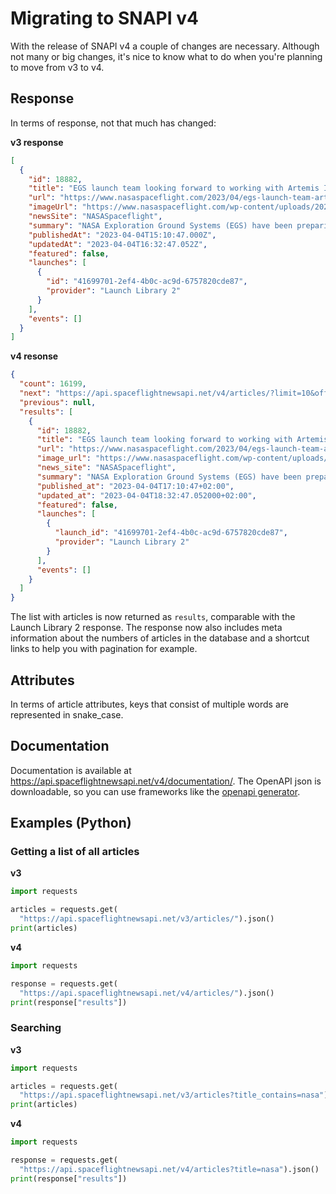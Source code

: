 # Migrating to SNAPI v4

With the release of SNAPI v4 a couple of changes are necessary. Although not many or big changes, it's nice to know what
to do when you're planning to move from v3 to v4.

## Response

In terms of response, not that much has changed:

**v3 response**

```json
[
  {
    "id": 18882,
    "title": "EGS launch team looking forward to working with Artemis II crew",
    "url": "https://www.nasaspaceflight.com/2023/04/egs-launch-team-artemis-ii/",
    "imageUrl": "https://www.nasaspaceflight.com/wp-content/uploads/2023/04/52790060302_221dc6d2af_k-1170x803.jpg",
    "newsSite": "NASASpaceflight",
    "summary": "NASA Exploration Ground Systems (EGS) have been preparing and planning for the Artemis II launch since before the flight crew was announced on April 3. Teams at the Kennedy Space Center (KSC) in Florida are looking forward to working closely with the four astronauts who will be the first to fly to the Moon in over 50 years.",
    "publishedAt": "2023-04-04T15:10:47.000Z",
    "updatedAt": "2023-04-04T16:32:47.052Z",
    "featured": false,
    "launches": [
      {
        "id": "41699701-2ef4-4b0c-ac9d-6757820cde87",
        "provider": "Launch Library 2"
      }
    ],
    "events": []
  }
]
```

**v4 resonse**

```json
{
  "count": 16199,
  "next": "https://api.spaceflightnewsapi.net/v4/articles/?limit=10&offset=10",
  "previous": null,
  "results": [
    {
      "id": 18882,
      "title": "EGS launch team looking forward to working with Artemis II crew",
      "url": "https://www.nasaspaceflight.com/2023/04/egs-launch-team-artemis-ii/",
      "image_url": "https://www.nasaspaceflight.com/wp-content/uploads/2023/04/52790060302_221dc6d2af_k-1170x803.jpg",
      "news_site": "NASASpaceflight",
      "summary": "NASA Exploration Ground Systems (EGS) have been preparing and planning for the Artemis II launch since before the flight crew was announced on April 3. Teams at the Kennedy Space Center (KSC) in Florida are looking forward to working closely with the four astronauts who will be the first to fly to the Moon in over 50 years.",
      "published_at": "2023-04-04T17:10:47+02:00",
      "updated_at": "2023-04-04T18:32:47.052000+02:00",
      "featured": false,
      "launches": [
        {
          "launch_id": "41699701-2ef4-4b0c-ac9d-6757820cde87",
          "provider": "Launch Library 2"
        }
      ],
      "events": []
    }
  ]
}
```

The list with articles is now returned as `results`, comparable with the Launch Library 2 response. The response now also
includes meta information about the numbers of articles in the database and a shortcut links to help you with pagination
for example.

## Attributes

In terms of article attributes, keys that consist of multiple words are represented in snake_case.

## Documentation

Documentation is available at https://api.spaceflightnewsapi.net/v4/documentation/. The OpenAPI json is downloadable, so
you can use frameworks like the [openapi generator](https://openapi-generator.tech/).

## Examples (Python)
### Getting a list of all articles

**v3**
```python
import requests

articles = requests.get(
  "https://api.spaceflightnewsapi.net/v3/articles/").json()
print(articles)
```

**v4**
```python
import requests

response = requests.get(
  "https://api.spaceflightnewsapi.net/v4/articles/").json()
print(response["results"])
```

### Searching
**v3**
```python
import requests

articles = requests.get(
  "https://api.spaceflightnewsapi.net/v3/articles?title_contains=nasa").json()
print(articles)
```

**v4**
```python
import requests

response = requests.get(
  "https://api.spaceflightnewsapi.net/v4/articles?title=nasa").json()
print(response["results"])
```
